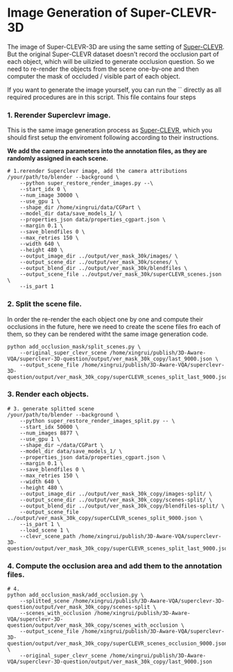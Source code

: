 # Image Generation of Super-CLEVR-3D

The image of Super-CLEVR-3D are using the same setting of [Super-CLEVR](https://github.com/Lizw14/Super-CLEVR/tree/main/image_generation). But the original Super-CLEVR dataset doesn't record the occlusion part of each object, which will be uilizied to generate occlusion question.
So we need to re-render the objects from the scene one-by-one and then computer the mask of occluded / visible part of each object.

If you want to generate the image yourself, you can run the `` directly as all required procedures are in this script. This file contains four steps

### 1. Rerender Superclevr image.
This is the same image generation process as [Super-CLEVR](https://github.com/Lizw14/Super-CLEVR/tree/main/image_generation), which you should first setup the enviroment following according to their instructions.

**We add the camera parameters into the annotation files, as they are randomly assigned in each scene.**

```
# 1.rerender Superclevr image, add the camera attributions
/your/path/to/blender --background \
    --python super_restore_render_images.py --\
    --start_idx 0 \
    --num_image 30000 \
    --use_gpu 1 \
    --shape_dir /home/xingrui/data/CGPart \
    --model_dir data/save_models_1/ \
    --properties_json data/properties_cgpart.json \
    --margin 0.1 \
    --save_blendfiles 0 \
    --max_retries 150 \
    --width 640 \
    --height 480 \
    --output_image_dir ../output/ver_mask_30k/images/ \
    --output_scene_dir ../output/ver_mask_30k/scenes/ \
    --output_blend_dir ../output/ver_mask_30k/blendfiles \
    --output_scene_file ../output/ver_mask_30k/superCLEVR_scenes.json \
    --is_part 1
```

### 2. Split the scene file.

In order the re-render the each object one by one and compute their occlusions in the future, 
here we need to create the scene files fro each of them, so they can be rendered witht the same image generation code.

```
python add_occlusion_mask/split_scenes.py \
    --original_super_clevr_scene /home/xingrui/publish/3D-Aware-VQA/superclevr-3D-question/output/ver_mask_30k_copy/last_9000.json \
    --output_scene_file /home/xingrui/publish/3D-Aware-VQA/superclevr-3D-question/output/ver_mask_30k_copy/superCLEVR_scenes_split_last_9000.json
```

### 3. Render each objects.

```
# 3. generate splitted scene
/your/path/to/blender --background \
    --python super_restore_render_images_split.py -- \
    --start_idx 50000 \
    --num_images 8877 \
    --use_gpu 1 \
    --shape_dir ~/data/CGPart \
    --model_dir data/save_models_1/ \
    --properties_json data/properties_cgpart.json \
    --margin 0.1 \
    --save_blendfiles 0 \
    --max_retries 150 \
    --width 640 \
    --height 480 \
    --output_image_dir ../output/ver_mask_30k_copy/images-split/ \
    --output_scene_dir ../output/ver_mask_30k_copy/scenes-split/ \
    --output_blend_dir ../output/ver_mask_30k_copy/blendfiles-split/ \
    --output_scene_file ../output/ver_mask_30k_copy/superCLEVR_scenes_split_9000.json \
    --is_part 1 \
    --load_scene 1 \
    --clevr_scene_path /home/xingrui/publish/3D-Aware-VQA/superclevr-3D-question/output/ver_mask_30k_copy/superCLEVR_scenes_split_last_9000.json
```

### 4. Compute the occlusion area and add them to the annotation files.

```
# 4.
python add_occlusion_mask/add_occlusion.py \
    --splitted_scene /home/xingrui/publish/3D-Aware-VQA/superclevr-3D-question/output/ver_mask_30k_copy/scenes-split \
    --scenes_with_occlusion /home/xingrui/publish/3D-Aware-VQA/superclevr-3D-question/output/ver_mask_30k_copy/scenes_with_occlusion \
    --output_scene_file /home/xingrui/publish/3D-Aware-VQA/superclevr-3D-question/output/ver_mask_30k_copy/superCLEVR_scenes_occlusion_9000.json \
    --original_super_clevr_scene /home/xingrui/publish/3D-Aware-VQA/superclevr-3D-question/output/ver_mask_30k_copy/last_9000.json
```

